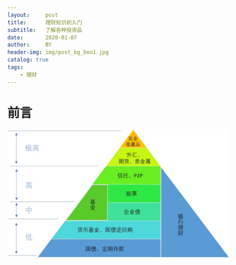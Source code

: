 ```yaml
---
layout:     post
title:      理财知识初入门
subtitle:   了解各种投资品
date:       2020-01-07
author:     BY
header-img: img/post_bg_boo1.jpg
catalog: true
tags:
    - 理财
---
```

# 前言

![](img/blog_img/2020-01-07-理财知识初入门_1.jpg)